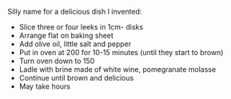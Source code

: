 ---
---
Silly name for a delicious dish I invented:
- Slice three or four leeks in 1cm- disks
- Arrange flat on baking sheet
- Add olive oil, little salt and pepper
- Put in oven at 200 for 10-15 minutes (until they start to brown)
- Turn oven down to 150
- Ladle with brine made of white wine, pomegranate molasse
- Continue until brown and delicious
- May take hours